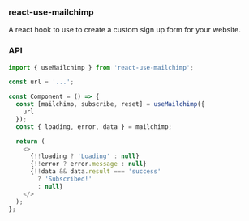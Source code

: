 ### react-use-mailchimp

A react hook to use to create a custom sign up form for your website.

### API

```javascript
import { useMailchimp } from 'react-use-mailchimp';

const url = '...';

const Component = () => {
  const [mailchimp, subscribe, reset] = useMailchimp({
    url
  });
  const { loading, error, data } = mailchimp;

  return (
    <>
      {!!loading ? 'Loading' : null}
      {!!error ? error.message : null}
      {!!data && data.result === 'success'
        ? 'Subscribed!'
        : null}
    </>
  );
};
```
